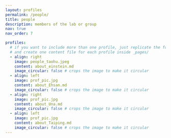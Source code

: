 ```yaml
---
layout: profiles
permalink: /people/
title: people
description: members of the lab or group
nav: true
nav_order: 7

profiles:
  # if you want to include more than one profile, just replicate the following block
  # and create one content file for each profile inside _pages/
  - align: right
    image: people_taohu.jpeg
    content: about_einstein.md
    image_circular: false # crops the image to make it circular
  - align: left
    image: prof_pic.jpg
    content: about_Ehsan.md
    image_circular: false # crops the image to make it circular
  - align: right
    image: prof_pic.jpg
    content: about_Una.md
    image_circular: false # crops the image to make it circular
  - align: left
    image: prof_pic.jpg
    content: about_Taiping.md
    image_circular: false # crops the image to make it circular
---
```

